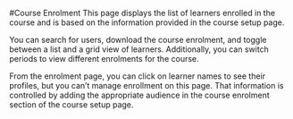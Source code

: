 #Course Enrolment
This page displays the list of learners enrolled in the course and is based on the information provided in the course setup page.

You can search for users, download the course enrolment, and toggle between a list and a grid view of learners.  Additionally, you can switch periods to view different enrolments for the course.

From the enrolment page, you can click on learner names to see their profiles, but you can’t manage enrollment on this page.  That information is controlled by adding the appropriate audience in the course enrolment section of the course setup page.
